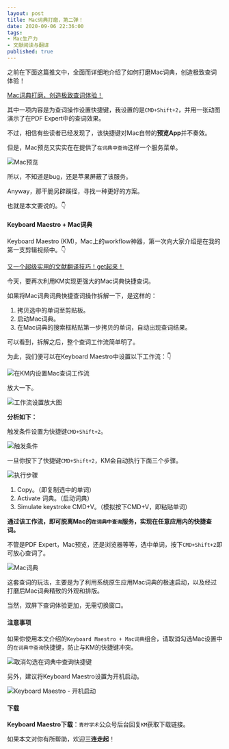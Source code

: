 ```yaml
---
layout: post
title: Mac词典打磨，第二弹！
date: 2020-09-06 22:36:00
tags: 
- Mac生产力
- 文献阅读与翻译
published: true
---
```


之前在下面这篇推文中，全面而详细地介绍了如何打磨Mac词典，创造极致查词体验！

[Mac词典打磨，创造极致查词体验！](https://mp.weixin.qq.com/s/fyck4PpL6dmi7IhEmx12Xw)

其中一项内容是为查词操作设置快捷键，我设置的是`CMD+Shift+2`，并用一张动图演示了在PDF Expert中的查词效果。

不过，相信有些读者已经发现了，该快捷键对Mac自带的**预览App**并不奏效。

但是，Mac预览又实实在在提供了`在词典中查询`这样一个服务菜单。

![Mac预览](https://figurebed-iseex.oss-cn-hangzhou.aliyuncs.com/img/20200907164442.png)

所以，不知道是bug，还是苹果屏蔽了该服务。

Anyway，那干脆另辟蹊径，寻找一种更好的方案。

也就是本文要说的。👇

#### Keyboard Maestro + Mac词典

Keyboard Maestro (KM)，Mac上的workflow神器，第一次向大家介绍是在我的第一支剪辑视频中。👇

[又一个超级实用的文献翻译技巧！get起来！](https://mp.weixin.qq.com/s/bPC0seicGvVPRh-P9JzqIQ)

今天，要再次利用KM实现更强大的Mac词典快捷查词。

如果将Mac词典词典快捷查词操作拆解一下，是这样的：

1. 拷贝选中的单词至剪贴板。
2. 启动Mac词典。
3. 在Mac词典的搜索框粘贴第一步拷贝的单词，自动出现查词结果。

可以看到，拆解之后，整个查词工作流简单明了。

为此，我们便可以在Keyboard Maestro中设置以下工作流：👇

![在KM内设置Mac查词工作流](https://figurebed-iseex.oss-cn-hangzhou.aliyuncs.com/img/20200907170139.png)

放大一下。

![工作流设置放大图](https://figurebed-iseex.oss-cn-hangzhou.aliyuncs.com/img/20200907170253.png)

**分析如下：**

触发条件设置为快捷键`CMD+Shift+2`。

![触发条件](https://figurebed-iseex.oss-cn-hangzhou.aliyuncs.com/img/20200907170444.png)


一旦你按下了快捷键`CMD+Shift+2`，KM会自动执行下面三个步骤。

![执行步骤](https://figurebed-iseex.oss-cn-hangzhou.aliyuncs.com/img/20200907170540.png)

1. Copy。（即复制选中的单词）
2. Activate 词典。（启动词典）
3. Simulate keystroke CMD+V。（模拟按下CMD+V，即粘贴单词）

**通过该工作流，即可脱离Mac的`在词典中查询`服务，实现在任意应用内的快捷查词。**

不管是PDF Expert，Mac预览，还是浏览器等等，选中单词，按下`CMD+Shift+2`即可放心查词了。

![Mac词典](https://figurebed-iseex.oss-cn-hangzhou.aliyuncs.com/img/20200907173349.png)

这套查词的玩法，主要是为了利用系统原生应用Mac词典的极速启动，以及经过打磨后Mac词典精致的外观和排版。

当然，双屏下查词体验更加，无需切换窗口。

#### 注意事项

如果你使用本文介绍的`Keyboard Maestro + Mac词典`组合，请取消勾选Mac设置中的`在词典中查询`快捷键，防止与KM的快捷键冲突。

![取消勾选`在词典中查询`快捷键](https://figurebed-iseex.oss-cn-hangzhou.aliyuncs.com/img/20200907172452.png)

另外，建议将Keyboard Maestro设置为开机启动。

![Keyboard Maestro - 开机启动](https://figurebed-iseex.oss-cn-hangzhou.aliyuncs.com/img/20200907172717.png)

#### 下载

**Keyboard Maestro下载**：`青柠学术`公众号后台回复`KM`获取下载链接。


如果本文对你有所帮助，欢迎**三连走起**！

